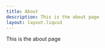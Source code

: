 ```yaml
---
title: About
description: This is the about page
layout: layout.liquid
---
```


This is the about page
